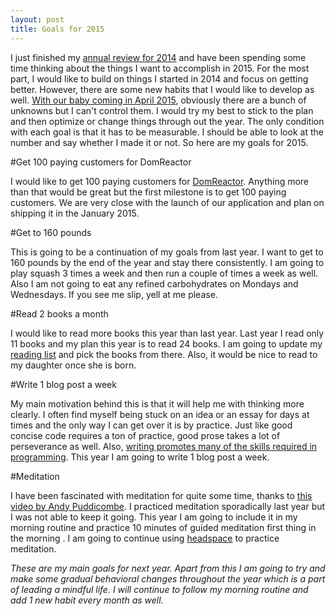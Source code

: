 ```yaml
---
layout: post
title: Goals for 2015
---
```


I just finished my [annual review for 2014](http://shubhambansal.com/posts/review-2014/) and have been spending some time thinking about the things I want to accomplish in 2015. For the most part, I would like to build on things I started in 2014 and focus on getting better. However, there are some new habits that I would like to develop as well. [With our baby coming in April 2015](https://twitter.com/shubhambansal/status/536999771165429761), obviously there are a bunch of unknowns but I can't control them. I would try my best to stick to the plan and then optimize or change things through out the year. The only condition with each goal is that it has to be measurable. I should be able to look at the number and say whether I made it or not. So here are my goals for 2015.

#Get 100 paying customers for DomReactor

I would like to get 100 paying customers for [DomReactor](https://domreactor.com). Anything more than that would be great but the first milestone is to get 100 paying customers. We are very close with the launch of our application and plan on shipping it in the January 2015.

#Get to 160 pounds

This is going to be a continuation of my goals from last year. I want to get to 160 pounds by the end of the year and stay there consistently. I am going to play squash 3 times a week and then run a couple of times a week as well. Also I am not going to eat any refined carbohydrates on Mondays and Wednesdays. If you see me slip, yell at me please.

#Read 2 books a month

I would like to read more books this year than last year. Last year I read only 11 books and my plan this year is to read 24 books. I am going to update my [reading list](http://shubhambansal.com/reading.html) and pick the books from there. Also, it would be nice to read to my daughter once she is born. 

#Write 1 blog post a week

My main motivation behind this is that it will help me with thinking more clearly. I often find myself being stuck on an idea or an essay for days at times and the only way I can get over it is by practice. Just like good concise code requires a ton of practice, good prose takes a lot of perseverance as well. Also, <a href="http://www.shubhro.com/2014/12/27/software-engineers-should-write" target="_blank">writing promotes many of the skills required in programming</a>. This year I am going to write 1 blog post a week.

#Meditation

I have been fascinated with meditation for quite some time, thanks to <a href="http://vimeo.com/89426203" target="_blank">this video by Andy Puddicombe</a>. I practiced meditation sporadically last year but I was not able to keep it going. This year I am going to include it in my morning routine and practice 10 minutes of guided meditation first thing in the morning . I am going to continue using <a href="https://www.headspace.com" target="_blank">headspace</a> to practice meditation.


*These are my main goals for next year. Apart from this I am going to try and make some gradual behavioral changes throughout the year which is a part of leading a mindful life. I will continue to follow my morning routine and add 1 new habit every month as well.*
